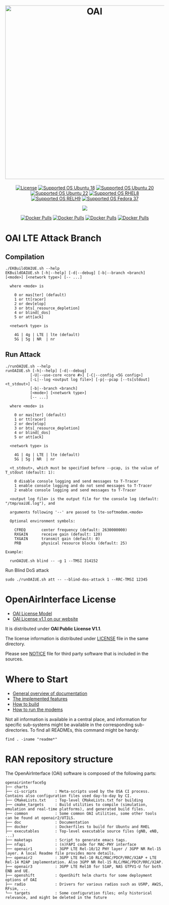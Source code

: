 <h1 align="center">
    <a href="https://openairinterface.org/"><img src="https://openairinterface.org/wp-content/uploads/2015/06/cropped-oai_final_logo.png" alt="OAI" width="550"></a>
</h1>

<p align="center">
    <a href="https://gitlab.eurecom.fr/oai/openairinterface5g/-/blob/master/LICENSE"><img src="https://img.shields.io/badge/license-OAI--Public--V1.1-blue" alt="License"></a>
    <a href="https://releases.ubuntu.com/18.04/"><img src="https://img.shields.io/badge/OS-Ubuntu18-Green" alt="Supported OS Ubuntu 18"></a>
    <a href="https://releases.ubuntu.com/20.04/"><img src="https://img.shields.io/badge/OS-Ubuntu20-Green" alt="Supported OS Ubuntu 20"></a>
    <a href="https://releases.ubuntu.com/22.04/"><img src="https://img.shields.io/badge/OS-Ubuntu22-Green" alt="Supported OS Ubuntu 22"></a>
    <a href="https://www.redhat.com/en/technologies/linux-platforms/enterprise-linux"><img src="https://img.shields.io/badge/OS-RHEL8-Green" alt="Supported OS RHEL8"></a>
    <a href="https://www.redhat.com/en/technologies/linux-platforms/enterprise-linux"><img src="https://img.shields.io/badge/OS-RHEL9-Green" alt="Supported OS RELH9"></a>
    <a href="https://getfedora.org/en/workstation/"><img src="https://img.shields.io/badge/OS-Fedore37-Green" alt="Supported OS Fedora 37"></a>
</p>

<p align="center">
    <a href="https://jenkins-oai.eurecom.fr/job/RAN-Container-Parent/"><img src="https://img.shields.io/jenkins/build?jobUrl=https%3A%2F%2Fjenkins-oai.eurecom.fr%2Fjob%2FRAN-Container-Parent%2F&label=build%20Images"></a>
</p>

<p align="center">
  <a href="https://hub.docker.com/r/oaisoftwarealliance/oai-gnb"><img alt="Docker Pulls" src="https://img.shields.io/docker/pulls/oaisoftwarealliance/oai-gnb?label=gNB%20docker%20pulls"></a>
  <a href="https://hub.docker.com/r/oaisoftwarealliance/oai-nr-ue"><img alt="Docker Pulls" src="https://img.shields.io/docker/pulls/oaisoftwarealliance/oai-nr-ue?label=NR-UE%20docker%20pulls"></a>
  <a href="https://hub.docker.com/r/oaisoftwarealliance/oai-enb"><img alt="Docker Pulls" src="https://img.shields.io/docker/pulls/oaisoftwarealliance/oai-enb?label=eNB%20docker%20pulls"></a>
  <a href="https://hub.docker.com/r/oaisoftwarealliance/oai-lte-ue"><img alt="Docker Pulls" src="https://img.shields.io/docker/pulls/oaisoftwarealliance/oai-lte-ue?label=LTE-UE%20docker%20pulls"></a>
</p>

# OAI LTE Attack Branch #

## Compilation
```
./EKBuildOAIUE.sh --help
EKBuildOAIUE.sh [-h|--help] [-d|--debug] [-b|--branch <branch] [<mode>] [<network type>] [-- ...]

  where <mode> is

    0 or mas[ter] (default)
    1 or tt[racer]
    2 or dev[elop]
    3 or bts[_resource_depletion]
    4 or blind[_dos]
    5 or att[ack]

  <network type> is

    4G | 4g | LTE | lte (default)
    5G | 5g | NR  | nr
```

## Run Attack
```
./runOAIUE.sh --help
runOAIUE.sh [-h|--help] [-d|--debug]
           [-U|--use-core <core #>] [-C|--config <5G config>]
           [-L|--log <output log file>] [-p|--pcap [--ts[stdout] <t_stdout>]
           [-b|--branch <branch]
           [<mode>] [<network type>]
           [-- ...]

  where <mode> is

    0 or mas[ter] (default)
    1 or tt[racer]
    2 or dev[elop]
    3 or bts[_resource_depletion]
    4 or blind[_dos]
    5 or att[ack]

  <network type> is

    4G | 4g | LTE | lte (default)
    5G | 5g | NR  | nr

  <t_stdout>, which must be specified before --pcap, is the value of T_stdout (default: 1):

    0 disable console logging and send messages to T-Tracer
    1 enable console logging and do not send messages to T-Tracer
    2 enable console logging and send messages to T-Tracer

  <output log file> is the output file for the console log (default: "/tmp/oaiUE.log"), and

  arguments following '--' are passed to lte-softmodem.<mode>

  Optional environment symbols:

    CFREQ       center frequency (default: 2630000000)
    RXGAIN      receive gain (default: 120)
    TXGAIN      transmit gain (default: 0)
    PRB         physical resource blocks (default: 25)

Example:

  runOAIUE.sh blind -- -g 1 --TMSI 314152
```

Run Blind DoS attack
```
sudo ./runOAIUE.sh att -- --blind-dos-attack 1 --RRC-TMSI 12345
```

# OpenAirInterface License #

 *  [OAI License Model](http://www.openairinterface.org/?page_id=101)
 *  [OAI License v1.1 on our website](http://www.openairinterface.org/?page_id=698)

It is distributed under **OAI Public License V1.1**.

The license information is distributed under [LICENSE](LICENSE) file in the same directory.

Please see [NOTICE](NOTICE.md) file for third party software that is included in the sources.

# Where to Start #

 *  [General overview of documentation](./doc/README.md)
 *  [The implemented features](./doc/FEATURE_SET.md)
 *  [How to build](./doc/BUILD.md)
 *  [How to run the modems](./doc/RUNMODEM.md)

Not all information is available in a central place, and information for
specific sub-systems might be available in the corresponding sub-directories.
To find all READMEs, this command might be handy:

```
find . -iname "readme*"
```

# RAN repository structure #

The OpenAirInterface (OAI) software is composed of the following parts: 

```
openairinterface5g
├── charts
├── ci-scripts        : Meta-scripts used by the OSA CI process. Contains also configuration files used day-to-day by CI.
├── CMakeLists.txt    : Top-level CMakeLists.txt for building
├── cmake_targets     : Build utilities to compile (simulation, emulation and real-time platforms), and generated build files.
├── common            : Some common OAI utilities, some other tools can be found at openair2/UTILS.
├── doc               : Documentation
├── docker            : Dockerfiles to build for Ubuntu and RHEL
├── executables       : Top-level executable source files (gNB, eNB, ...)
├── maketags          : Script to generate emacs tags.
├── nfapi             : (n)FAPI code for MAC-PHY interface
├── openair1          : 3GPP LTE Rel-10/12 PHY layer / 3GPP NR Rel-15 layer. A local Readme file provides more details.
├── openair2          : 3GPP LTE Rel-10 RLC/MAC/PDCP/RRC/X2AP + LTE Rel-14 M2AP implementation. Also 3GPP NR Rel-15 RLC/MAC/PDCP/RRC/X2AP.
├── openair3          : 3GPP LTE Rel10 for S1AP, NAS GTPV1-U for both ENB and UE.
├── openshift         : OpenShift helm charts for some deployment options of OAI
├── radio             : Drivers for various radios such as USRP, AW2S, RFsim, ...
└── targets           : Some configuration files; only historical relevance, and might be deleted in the future
```

